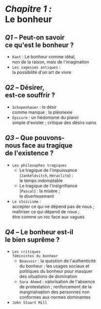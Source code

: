 # _Chapitre 1 :<br>_ Le bonheur

## _Q1_ – Peut-on savoir <br>ce qu'est le bonheur ?

- `Kant` : Le bonheur comme idéal,<br> non de la raison, mais de l'imagination
- `Les sagesses antiques` : <br>la possibilité d'un art de vivre

## _Q2_ – Désirer, <br>est-ce souffrir ?

- `Schopenhauer` : le désir <br>comme manque ; la pléonexie
- `Épicure` : un hédonisme du plaisir<br> simple d'exister ; critique des désirs vains

## _Q3_ – Que pouvons-<br>nous face au tragique<br> de l'existence ?

- `Les philosophes tragiques`
	- Le tragique de l'impuissance<br> (`Jankélévitch`, `Héraclite`) :<br> le temps indomptable
	- Le tragique de l'insignifiance<br> (`Pascal`) : la misère ;<br> le divertissement
- `Le stoïcisme` : <br>accepter ce qui ne dépend pas de nous ;<br> maîtriser ce qui dépend de nous ;<br> être comme un roc face aux vagues


## _Q4_ – Le bonheur est-il<br> le bien suprême ?

- `Les critiques`<br>`féministes du bonheur`
	- `Beauvoir` : la question de l'authenticité<br> du bonheur ; les usages sociaux et<br> politiques du bonheur pour masquer<br> des situations de domination
	- `Sara Ahmed` : valorisation de l'absence<br> de protestation ; renforcement de la <br>marginalisation des personnes non <br>conformes aux normes dominantes
- `John Stuart Mill`